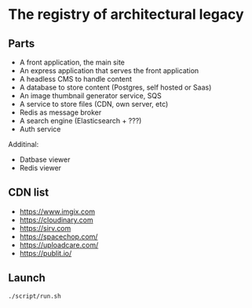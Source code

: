 # The registry of architectural legacy

## Parts

* A front application, the main site
* An express application that serves the front application
* A headless CMS to handle content
* A database to store content (Postgres, self hosted or Saas)
* An image thumbnail generator service, SQS
* A service to store files (CDN, own server, etc)
* Redis as message broker
* A search engine (Elasticsearch + ???)
* Auth service

Additinal:
* Datbase viewer
* Redis viewer

## CDN list

* https://www.imgix.com
* https://cloudinary.com
* https://sirv.com
* https://spacechop.com/
* https://uploadcare.com/
* https://publit.io/

## Launch

~~~
./script/run.sh
~~~

